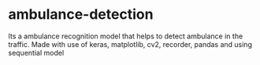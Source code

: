 # ambulance-detection
Its a ambulance recognition model that helps to detect ambulance in the traffic.
Made with use of keras, matplotlib, cv2, recorder, pandas and using sequential model
